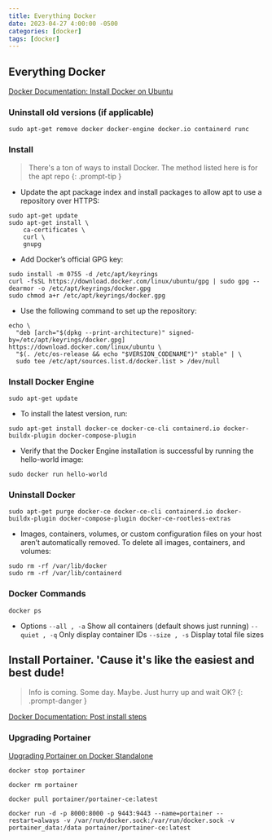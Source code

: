 ```yaml
---
title: Everything Docker
date: 2023-04-27 4:00:00 -0500
categories: [docker]
tags: [docker]
---
```


## Everything Docker

[Docker Documentation: Install Docker on Ubuntu](https://docs.docker.com/engine/install/ubuntu/)

### Uninstall old versions (if applicable)

```terminal
sudo apt-get remove docker docker-engine docker.io containerd runc
```

### Install

> There's a ton of ways to install Docker.  The method listed here is for the apt repo
{: .prompt-tip }

* Update the apt package index and install packages to allow apt to use a repository over HTTPS:
```terminal
sudo apt-get update
sudo apt-get install \
    ca-certificates \
    curl \
    gnupg
```

* Add Docker’s official GPG key:
```terminal
sudo install -m 0755 -d /etc/apt/keyrings
curl -fsSL https://download.docker.com/linux/ubuntu/gpg | sudo gpg --dearmor -o /etc/apt/keyrings/docker.gpg
sudo chmod a+r /etc/apt/keyrings/docker.gpg
```

* Use the following command to set up the repository:
```terminal
echo \
  "deb [arch="$(dpkg --print-architecture)" signed-by=/etc/apt/keyrings/docker.gpg] https://download.docker.com/linux/ubuntu \
  "$(. /etc/os-release && echo "$VERSION_CODENAME")" stable" | \
  sudo tee /etc/apt/sources.list.d/docker.list > /dev/null
```


### Install Docker Engine

`sudo apt-get update`

* To install the latest version, run:
```terminal
sudo apt-get install docker-ce docker-ce-cli containerd.io docker-buildx-plugin docker-compose-plugin
```

* Verify that the Docker Engine installation is successful by running the hello-world image:
```terminal
sudo docker run hello-world
```

### Uninstall Docker

```terminal
sudo apt-get purge docker-ce docker-ce-cli containerd.io docker-buildx-plugin docker-compose-plugin docker-ce-rootless-extras
```

* Images, containers, volumes, or custom configuration files on your host aren’t automatically removed. To delete all images, containers, and volumes:
```terminal
sudo rm -rf /var/lib/docker
sudo rm -rf /var/lib/containerd
```

### Docker Commands

```terminal
docker ps
```
* Options
`--all , -a` Show all containers (default shows just running)
`--quiet , -q` Only display container IDs
`--size , -s` Display total file sizes

## Install Portainer.  'Cause it's like the easiest and best dude!

> Info is coming.  Some day.  Maybe.  Just hurry up and wait OK?
{: .prompt-danger }

[Docker Documentation: Post install steps](https://docs.docker.com/engine/install/linux-postinstall/)

### Upgrading Portainer
[Upgrading Portainer on Docker Standalone](https://docs.portainer.io/start/upgrade/docker)

```terminal
docker stop portainer
```

```terminal
docker rm portainer
```

```terminal
docker pull portainer/portainer-ce:latest
```

```terminal
docker run -d -p 8000:8000 -p 9443:9443 --name=portainer --restart=always -v /var/run/docker.sock:/var/run/docker.sock -v portainer_data:/data portainer/portainer-ce:latest
```